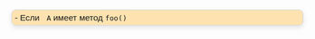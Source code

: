 <dir style="
    width: 100%; 
    border-collapse: collapse; 
    font-family: Arial, sans-serif; 
    font-size: 15px; 
    text-align: left; 
    margin: 20px 5px; 
    padding: 5px 5px; 
    background-color: rgba(255, 165, 0, 0.3);
    border-radius: 8px; 
    overflow: hidden; 
    box-shadow: 0 4px 8px rgba(0, 0, 0, 0.1);
	border: 1px solid #d6d8db;
">
- Если &nbsp; <code>A</code> имеет метод <code>foo()</code>
</dir>